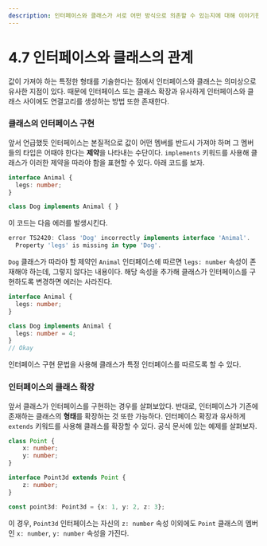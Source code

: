 ```yaml
---
description: 인터페이스와 클래스가 서로 어떤 방식으로 의존할 수 있는지에 대해 이야기한다.
---
```


# 4.7 인터페이스와 클래스의 관계

값이 가져야 하는 특정한 형태를 기술한다는 점에서 인터페이스와 클래스는 의미상으로 유사한 지점이 있다. 때문에 인터페이스 또는 클래스 확장과 유사하게 인터페이스와 클래스 사이에도 연결고리를 생성하는 방법 또한 존재한다.

### **클래스의 인터페이스 구현**

앞서 언급했듯 인터페이스는 본질적으로 값이 어떤 멤버를 반드시 가져야 하며 그 멤버들의 타입은 어때야 한다는 **제약**을 나타내는 수단이다. `implements` 키워드를 사용해 클래스가 이러한 제약을 따라야 함을 표현할 수 있다. 아래 코드를 보자.

```typescript
interface Animal {
  legs: number;
}

class Dog implements Animal { }
```

이 코드는 다음 에러를 발생시킨다.

```typescript
error TS2420: Class 'Dog' incorrectly implements interface 'Animal'.
  Property 'legs' is missing in type 'Dog'.
```

`Dog` 클래스가 따라야 할 제약인 `Animal` 인터페이스에 따르면 `legs: number` 속성이 존재해야 하는데, 그렇지 않다는 내용이다. 해당 속성을 추가해 클래스가 인터페이스를 구현하도록 변경하면 에러는 사라진다.

```typescript
interface Animal {
  legs: number;
}

class Dog implements Animal {
  legs: number = 4;
}
// Okay
```

인터페이스 구현 문법을 사용해 클래스가 특정 인터페이스를 따르도록 할 수 있다.

### **인터페이스의 클래스 확장**

앞서 클래스가 인터페이스를 구현하는 경우를 살펴보았다. 반대로, 인터페이스가 기존에 존재하는 클래스의 **형태**를 확장하는 것 또한 가능하다. 인터페이스 확장과 유사하게 `extends` 키워드를 사용해 클래스를 확장할 수 있다. 공식 문서에 있는 예제를 살펴보자.

```typescript
class Point {
    x: number;
    y: number;
}

interface Point3d extends Point {
    z: number;
}

const point3d: Point3d = {x: 1, y: 2, z: 3};
```

이 경우, `Point3d` 인터페이스는 자신의 `z: number` 속성 이외에도 `Point` 클래스의 멤버인 `x: number`, `y: number` 속성을 가진다.

